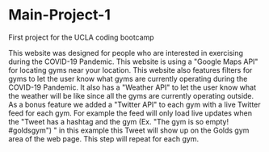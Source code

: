 # Main-Project-1
First project for the UCLA coding bootcamp

This website was designed for people who are interested in exercising during the COVID-19 Pandemic. This website is using a "Google Maps API" for locating gyms near your location. This website also features filters for gyms to let the user know what gyms are currently operating during the COVID-19 Pandemic. It also has a "Weather API" to let the user know what the weather will be like since all the gyms are currently operating outside. As a bonus feature we added a "Twitter API" to each gym  with a live Twitter feed for each gym. For example the feed will only load live updates when the "Tweet has a hashtag and the gym (Ex. "The gym is so empty! #goldsgym") " in this example this Tweet will show up on the Golds gym area of the web page. This step will repeat for each gym.